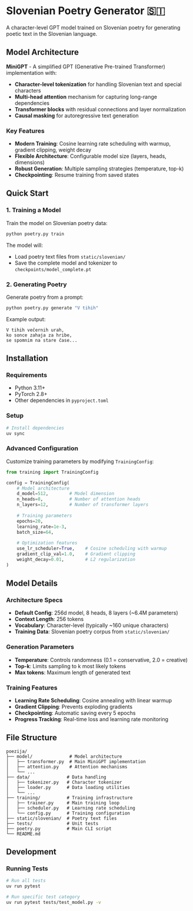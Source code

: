 # Slovenian Poetry Generator 🇸🇮

A character-level GPT model trained on Slovenian poetry for generating poetic text in the Slovenian language.

## Model Architecture

**MiniGPT** - A simplified GPT (Generative Pre-trained Transformer) implementation with:
- **Character-level tokenization** for handling Slovenian text and special characters
- **Multi-head attention** mechanism for capturing long-range dependencies
- **Transformer blocks** with residual connections and layer normalization
- **Causal masking** for autoregressive text generation

### Key Features
- **Modern Training**: Cosine learning rate scheduling with warmup, gradient clipping, weight decay
- **Flexible Architecture**: Configurable model size (layers, heads, dimensions)
- **Robust Generation**: Multiple sampling strategies (temperature, top-k)
- **Checkpointing**: Resume training from saved states

## Quick Start

### 1. Training a Model

Train the model on Slovenian poetry data:

```bash
python poetry.py train
```

The model will:
- Load poetry text files from `static/slovenian/`
- Save the complete model and tokenizer to `checkpoints/model_complete.pt`

### 2. Generating Poetry

Generate poetry from a prompt:

```bash
python poetry.py generate "V tihih"
```

Example output:
```
V tihih večernih urah,
ko sonce zahaja za hribe,
se spomnim na stare čase...
```

## Installation

### Requirements
- Python 3.11+
- PyTorch 2.8+
- Other dependencies in `pyproject.toml`

### Setup
```bash
# Install dependencies
uv sync
```


### Advanced Configuration

Customize training parameters by modifying `TrainingConfig`:

```python
from training import TrainingConfig

config = TrainingConfig(
    # Model architecture
    d_model=512,        # Model dimension
    n_heads=8,          # Number of attention heads
    n_layers=12,        # Number of transformer layers
    
    # Training parameters
    epochs=20,
    learning_rate=1e-3,
    batch_size=64,
    
    # Optimization features
    use_lr_scheduler=True,    # Cosine scheduling with warmup
    gradient_clip_val=1.0,    # Gradient clipping
    weight_decay=0.01,        # L2 regularization
)
```

## Model Details

### Architecture Specs
- **Default Config**: 256d model, 8 heads, 8 layers (~6.4M parameters)
- **Context Length**: 256 tokens
- **Vocabulary**: Character-level (typically ~160 unique characters)
- **Training Data**: Slovenian poetry corpus from `static/slovenian/`

### Generation Parameters
- **Temperature**: Controls randomness (0.1 = conservative, 2.0 = creative)
- **Top-k**: Limits sampling to k most likely tokens
- **Max tokens**: Maximum length of generated text

### Training Features
- **Learning Rate Scheduling**: Cosine annealing with linear warmup
- **Gradient Clipping**: Prevents exploding gradients
- **Checkpointing**: Automatic saving every 5 epochs
- **Progress Tracking**: Real-time loss and learning rate monitoring

## File Structure

```
poezija/
├── model/              # Model architecture
│   ├── transformer.py  # Main MiniGPT implementation
│   ├── attention.py    # Attention mechanisms
│   └── ...
├── data/              # Data handling
│   ├── tokenizer.py   # Character tokenizer
│   ├── loader.py      # Data loading utilities
│   └── ...
├── training/          # Training infrastructure
│   ├── trainer.py     # Main training loop
│   ├── scheduler.py   # Learning rate scheduling
│   └── config.py      # Training configuration
├── static/slovenian/  # Poetry text files
├── tests/             # Unit tests
├── poetry.py          # Main CLI script
└── README.md
```

## Development

### Running Tests
```bash
# Run all tests
uv run pytest

# Run specific test category
uv run pytest tests/test_model.py -v
```
